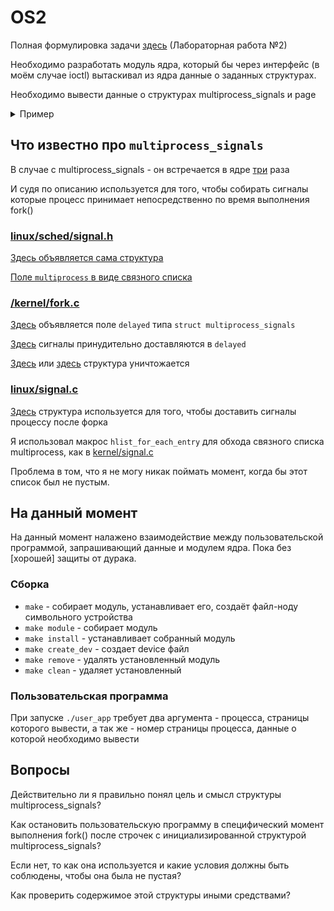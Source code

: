 # OS2


Полная формулировка задачи [здесь](https://se.ifmo.ru/os)
(Лабораторная работа №2)

Необходимо разработать модуль ядра, который бы через интерфейс (в моём случае ioctl) вытаскивал из ядра данные о заданных структурах.

Необходимо вывести данные о структурах multiprocess_signals и page

<details>
<summary>Пример</summary>
Условно, если бы целевой структурой был task_struct, то можно было бы с пользовательского уровня передать модулю pid,  а внутри модуля ядра обратиться к некоторым ее данным. Для простоты, к условному tgid. 
Данные, вытащенные из структуры специально не оговариваются, и могут быть какими угодно. Но должны выводиться в читаемом виде.

```
static int get_task_struct_info(int pid, char *output)
{
    char buff_int[20];
    strcat(output, "get_multiprocess_signals_info -> ");
    sprintf(buff_int, "%d", pid);
    strcat(output, buff_int);
    strcat(output, "\n");

    struct task_struct *task = NULL;
    struct pid *pid_struct = find_get_pid(pid);

    if (!pid_struct)
    {
        return -1;
    }
    task = get_pid_task(pid_struct, PIDTYPE_PID);

    strcat(output, "tgid of current task -> ");
    sprintf(buff_int, "%d", task->tgid);
    strcat(output, buff_int);
    strcat(output, "\n");
}
```

> output - просто любая строка, которую мы потом выведем на пространство пользователя

А затем с помощью программы, исполняемой на пользовательском пространстве, обратиться к модулю ядра и вывести полученные данные.
Желательно, чтобы их достоверность можно было бы проверить иными средствами. 
В случае с tgid, например, с помощью 

``cat /proc/<PID>/status | grep Tgid``
</details>

## Что известно про `multiprocess_signals`

В случае с multiprocess_signals - он встречается в ядре [три](https://github.com/torvalds/linux/search?q=multiprocess_signals) раза

И судя по описанию используется для того, чтобы собирать сигналы которые процесс принимает непосредственно по время выполнения fork()

### [linux/sched/signal.h](https://github.com/torvalds/linux/blob/493ffd6605b2d3d4dc7008ab927dba319f36671f/include/linux/sched/signal.h#L109)

[Здесь объявляется сама структура](https://github.com/torvalds/linux/blob/493ffd6605b2d3d4dc7008ab927dba319f36671f/include/linux/sched/signal.h#L70)

[Поле `multiprocess` в виде связного списка](https://github.com/torvalds/linux/blob/493ffd6605b2d3d4dc7008ab927dba319f36671f/include/linux/sched/signal.h#L109)

### [/kernel/fork.c](https://github.com/torvalds/linux/blob/1440f576022887004f719883acb094e7e0dd4944/kernel/fork.c)

[Здесь](https://github.com/torvalds/linux/blob/1440f576022887004f719883acb094e7e0dd4944/kernel/fork.c#L1996) объявляется поле `delayed` типа `struct multiprocess_signals`

[Здесь](https://github.com/torvalds/linux/blob/1440f576022887004f719883acb094e7e0dd4944/kernel/fork.c#L2065) сигналы принудительно доставляются в `delayed`


[Здесь](https://github.com/torvalds/linux/blob/1440f576022887004f719883acb094e7e0dd4944/kernel/fork.c#L2475) или [здесь](https://github.com/torvalds/linux/blob/1440f576022887004f719883acb094e7e0dd4944/kernel/fork.c#L2554) структура уничтожается

### [linux/signal.c](https://github.com/torvalds/linux/blob/493ffd6605b2d3d4dc7008ab927dba319f36671f/include/linux/sched/signal.h#L109)

[Здесь](https://github.com/torvalds/linux/blob/55be6084c8e0e0ada9278c2ab60b7a584378efda/kernel/signal.c#L1178) структура используется для того, чтобы доставить сигналы процессу после форка

Я использовал макрос `hlist_for_each_entry` для обхода связного списка multiprocess, как в [kernel/signal.c](https://github.com/torvalds/linux/blob/55be6084c8e0e0ada9278c2ab60b7a584378efda/kernel/signal.c)

Проблема в том, что я не могу никак поймать момент, когда бы этот список был не пустым.

## На данный момент

На данный момент налажено взаимодействие между пользовательской программой, запрашивающий данные и модулем ядра. Пока без [хорошей] защиты от дурака.

### Сборка

- `make` - собирает модуль, устанавливает его, создаёт файл-ноду символьного устройства
- `make module` - собирает модуль
- `make install` - устанавливает собранный модуль
- `make create_dev` - создает device файл
- `make remove` - удалять установленный модуль
- `make clean` - удаляет установленный

### Пользовательская программа
При запуске `./user_app` требует два аргумента - <PID> процесса, страницы которого вывести, а так же <PAGE-NUMBER> - номер страницы процесса, данные о которой необходимо вывести


## Вопросы

Действительно ли я правильно понял цель и смысл структуры multiprocess_signals?

Как остановить пользовательскую программу в специфический момент выполнения fork() после строчек с инициализированной структурой multiprocess_signals?

Если нет, то как она используется и какие условия должны быть соблюдены, чтобы она была не пустая?

Как проверить содержимое этой структуры иными средствами?
